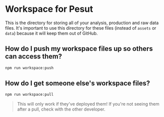 # Workspace for Pesut

This is the directory for storing all of your analysis, production and raw data files. It's important to use this directory for these files (instead of `assets` or `data`) because it will keep them out of GitHub.

## How do I push my workspace files up so others can access them?

```sh
npm run workspace:push
```

## How do I get someone else's workspace files?

```sh
npm run workspace:pull
```

> This will only work if they've deployed them! If you're not seeing them after a pull, check with the other developer.
